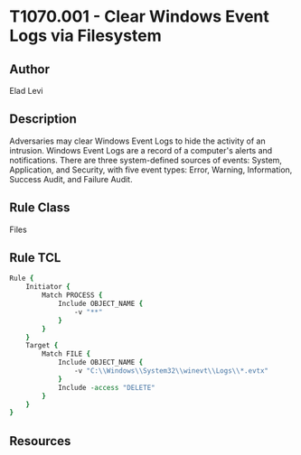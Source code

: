 # T1070.001 - Clear Windows Event Logs via Filesystem

## Author
Elad Levi

## Description
Adversaries may clear Windows Event Logs to hide the activity of an intrusion. Windows Event Logs are a record of a computer's alerts and notifications. There are three system-defined sources of events: System, Application, and Security, with five event types: Error, Warning, Information, Success Audit, and Failure Audit.

## Rule Class
Files

## Rule TCL
```tcl
Rule {
	Initiator {
		Match PROCESS {
			Include OBJECT_NAME {
				-v "**"
			}
		}
    }
	Target {
		Match FILE {
			Include OBJECT_NAME {
				-v "C:\\Windows\\System32\\winevt\\Logs\\*.evtx"
			}
			Include -access "DELETE"
		}
	}
}
```

## Resources
